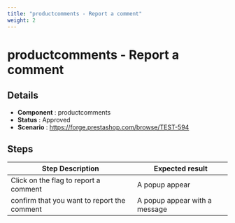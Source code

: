 ```yaml
---
title: "productcomments - Report a comment"
weight: 2
---
```


# productcomments - Report a comment
## Details
* **Component** : productcomments
* **Status** : Approved
* **Scenario** : https://forge.prestashop.com/browse/TEST-594

## Steps
| Step Description | Expected result |
| ----- | ----- |
| Click on the flag to report a comment | A popup appear |
| confirm that you want to report the comment | A popup appear with a message |
